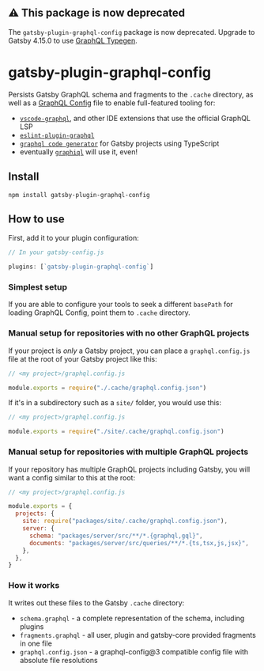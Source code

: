 ## ⚠️ This package is now deprecated

The `gatsby-plugin-graphql-config` package is now deprecated. Upgrade to Gatsby 4.15.0 to use [GraphQL Typegen](https://gatsbyjs.com/docs/how-to/local-development/graphql-typegen).

# gatsby-plugin-graphql-config

Persists Gatsby GraphQL schema and fragments to the `.cache` directory, as well as a [GraphQL Config](https://graphql-config.com) file to enable full-featured tooling for:

- [`vscode-graphql`](https://marketplace.visualstudio.com/items?itemName=Prisma.vscode-graphql), and other IDE extensions that use the official GraphQL LSP
- [`eslint-plugin-graphql`](https://github.com/apollographql/eslint-plugin-graphql)
- [`graphql code generator`](https://graphql-code-generator.com/) for Gatsby projects using TypeScript
- eventually [`graphiql`](https://github.com/graphql/graphiql) will use it, even!

## Install

```shell
npm install gatsby-plugin-graphql-config
```

## How to use

First, add it to your plugin configuration:

```javascript
// In your gatsby-config.js

plugins: [`gatsby-plugin-graphql-config`]
```

### Simplest setup

If you are able to configure your tools to seek a different `basePath` for loading GraphQL Config, point them to `.cache` directory.

### Manual setup for repositories with no other GraphQL projects

If your project is _only_ a Gatsby project, you can place a `graphql.config.js` file at the root of your Gatsby project like this:

```javascript
// <my project>/graphql.config.js

module.exports = require("./.cache/graphql.config.json")
```

If it's in a subdirectory such as a `site/` folder, you would use this:

```javascript
// <my project>/graphql.config.js

module.exports = require("./site/.cache/graphql.config.json")
```

### Manual setup for repositories with multiple GraphQL projects

If your repository has multiple GraphQL projects including Gatsby, you will want a config similar to this at the root:

```javascript
// <my project>/graphql.config.js

module.exports = {
  projects: {
    site: require("packages/site/.cache/graphql.config.json"),
    server: {
      schema: "packages/server/src/**/*.{graphql,gql}",
      documents: "packages/server/src/queries/**/*.{ts,tsx,js,jsx}",
    },
  },
}
```

### How it works

It writes out these files to the Gatsby `.cache` directory:

- `schema.graphql` - a complete representation of the schema, including plugins
- `fragments.graphql` - all user, plugin and gatsby-core provided fragments in one file
- `graphql.config.json` - a graphql-config@3 compatible config file with absolute file resolutions
